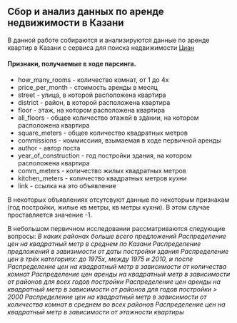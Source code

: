 ## Сбор и анализ данных по аренде недвижимости в Казани

В данной работе собираются и анализируются данные по аренде квартир в Казани с сервиса для поиска недвижимости [Циан](http://cian.ru)

#### Признаки, получаемые в ходе парсинга.
* how_many_rooms - количество комнат, от 1 до 4х
* price_per_month - стоимость аренды в месяц
* street - улица, в которой расположена квартира
* district - район, в которой расположена квартира
* floor - этаж, на котором расположена квартира
* all_floors - общее количество этажей в здании, на котором расположена квартира
* square_meters - общее количество квадратных метров
* commissions - коммиссиия, взымаемая в ходе первичной аренды
* author - автор поста
* year_of_construction - год постройки здания, на котором расположена квартира
* comm_meters - количество жилых квадратных метров
* kitchen_meters - количество квадратных метров кухни
* link - ссылка на это объявление

В некоторых объявлениях отсутсвуют данные по некоторым признакам (год постройки, жилые кв метры, кв метры кухни).
В этом случае проставляется значение -1.

В небольшом первичном исследовании рассматриваются следующие вопросы:
*В каких районах больше всего предложений*
*Распределение цен на квадратный метр в среднем по Казани*
*Распределение предложений в завизимости от даты постройки здания*
*Распределение цен в трёх категориях: до 1975х, между 1975 и 2010, и после*
*Распределение цен на квадратный метр в зависимости от количества комнат*
*Распределение цен аренды на квадратный метр в зависимости от районов для всех годов постройки*
*Распределение цен аренды на квадратный метр в зависимости от районов для годов постройки > 2000*
*Распределение цен на квадратный метр в зависимости от количества комнат в среднем во всех районов*
*Распределение цен на квадратный метр в зависимости от этажности квартиры*
